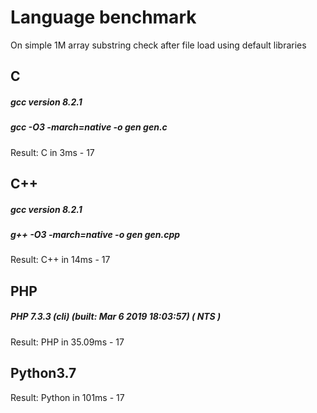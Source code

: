 # Language benchmark
On simple 1M array substring check after file load using default libraries

## C
##### gcc version 8.2.1
##### gcc -O3 -march=native -o gen gen.c
Result:
C in 3ms - 17

## C++
##### gcc version 8.2.1
##### g++ -O3 -march=native -o gen gen.cpp
Result:
C++ in 14ms - 17

## PHP
##### PHP 7.3.3 (cli) (built: Mar  6 2019 18:03:57) ( NTS )
Result:
PHP in 35.09ms - 17

## Python3.7
Result:
Python in 101ms - 17

